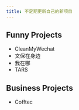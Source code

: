 ```yaml
---
title: 不定期更新自己的新项目
---
```


## Funny Projects

 - CleanMyWechat
 - 文保在身边
 - 我在哪
 - TARS

## Business Projects

 - Cofftec


